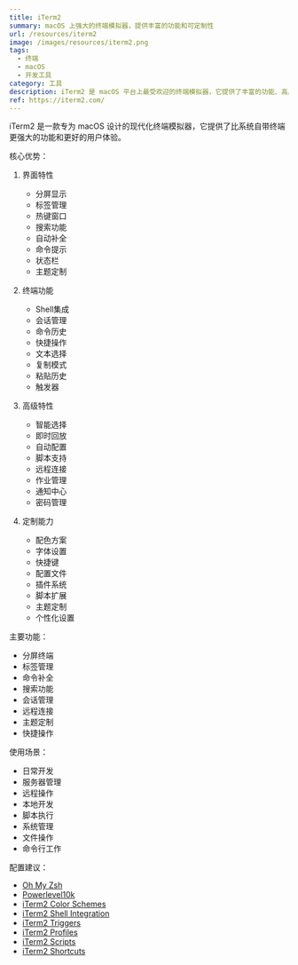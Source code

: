 ```yaml
---
title: iTerm2
summary: macOS 上强大的终端模拟器，提供丰富的功能和可定制性
url: /resources/iterm2
image: /images/resources/iterm2.png
tags:
  - 终端
  - macOS
  - 开发工具
category: 工具
description: iTerm2 是 macOS 平台上最受欢迎的终端模拟器，它提供了丰富的功能、高度的可定制性和优秀的用户体验。
ref: https://iterm2.com/
---
```


iTerm2 是一款专为 macOS 设计的现代化终端模拟器，它提供了比系统自带终端更强大的功能和更好的用户体验。

核心优势：

1. 界面特性
   - 分屏显示
   - 标签管理
   - 热键窗口
   - 搜索功能
   - 自动补全
   - 命令提示
   - 状态栏
   - 主题定制

2. 终端功能
   - Shell集成
   - 会话管理
   - 命令历史
   - 快捷操作
   - 文本选择
   - 复制模式
   - 粘贴历史
   - 触发器

3. 高级特性
   - 智能选择
   - 即时回放
   - 自动配置
   - 脚本支持
   - 远程连接
   - 作业管理
   - 通知中心
   - 密码管理

4. 定制能力
   - 配色方案
   - 字体设置
   - 快捷键
   - 配置文件
   - 插件系统
   - 脚本扩展
   - 主题定制
   - 个性化设置

主要功能：
- 分屏终端
- 标签管理
- 命令补全
- 搜索功能
- 会话管理
- 远程连接
- 主题定制
- 快捷操作

使用场景：
- 日常开发
- 服务器管理
- 远程操作
- 本地开发
- 脚本执行
- 系统管理
- 文件操作
- 命令行工作

配置建议：
- [Oh My Zsh](https://ohmyz.sh/)
- [Powerlevel10k](https://github.com/romkatv/powerlevel10k)
- [iTerm2 Color Schemes](https://iterm2colorschemes.com/)
- [iTerm2 Shell Integration](https://iterm2.com/documentation-shell-integration.html)
- [iTerm2 Triggers](https://iterm2.com/documentation-triggers.html)
- [iTerm2 Profiles](https://iterm2.com/documentation-profiles.html)
- [iTerm2 Scripts](https://iterm2.com/documentation-scripting.html)
- [iTerm2 Shortcuts](https://iterm2.com/documentation-shortcuts.html)
